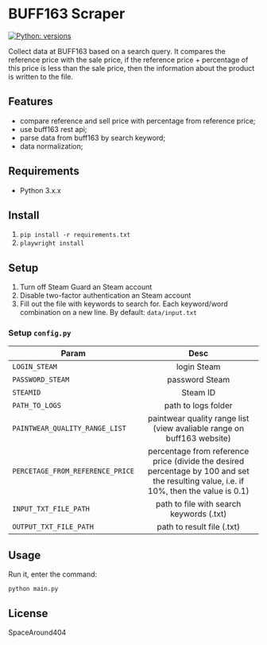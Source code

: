 # BUFF163 Scraper

[![Python: versions](
https://img.shields.io/badge/python-3.7%20%7C%203.8%20%7C%203.9%20%7C%203.10-blue)]()

Collect data at BUFF163 based on a search query. It compares the reference price with the sale price, if the reference price + percentage of this price is less than the sale price, then the information about the product is written to the file.

## Features

- compare reference and sell price with percentage from reference price; 
- use buff163 rest api;
- parse data from buff163 by search keyword;
- data normalization;

## Requirements
- Python 3.x.x

## Install
1. `pip install -r requirements.txt`
2. `playwright install`

## Setup
1. Turn off Steam Guard an Steam account
2. Disable two-factor authentication an Steam account 
3. Fill out the file with keywords to search for. Each keyword/word combination on a new line. By default: `data/input.txt` 

### Setup `config.py`
| Param           |                                                                  Desc                                                                  |
|-----------------|:--------------------------------------------------------------------------------------------------------------------------------------:|
| `LOGIN_STEAM`  |                                                              login Steam                                                               |
| `PASSWORD_STEAM`    |                                                             password Steam                                                             |
| `STEAMID`            |                                                                Steam ID                                                                |
| `PATH_TO_LOGS`  |                                                          path to logs folder                                                           |
| `PAINTWEAR_QUALITY_RANGE_LIST`  |                                 paintwear quality range list (view avaliable range on buff163 website)                                 |
| `PERCETAGE_FROM_REFERENCE_PRICE`  | percentage from reference price (divide the desired percentage by 100 and set the resulting value, i.e. if 10%, then the value is 0.1) |
| `INPUT_TXT_FILE_PATH`  |                                                path to file with search keywords (.txt)                                                |
| `OUTPUT_TXT_FILE_PATH`  |                                                       path to result file (.txt)                                                       |


## Usage
Run it, enter the command:

`python main.py`

## License

SpaceAround404